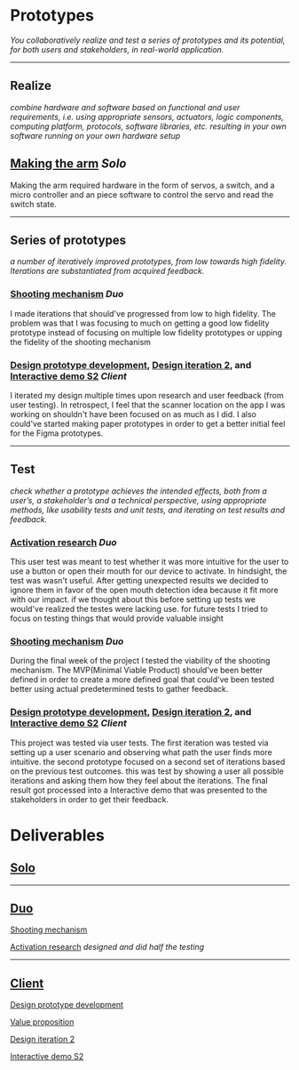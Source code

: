 # Prototypes
*You collaboratively realize and test a series of prototypes and its potential, for both users and stakeholders, in real-world application.*

<hr/>

## Realize 
*combine hardware and software based on functional and user requirements, i.e. using appropriate sensors, actuators, logic components, computing platform, protocols, software libraries, etc. resulting in your own software running on your own hardware setup*

## [Making the arm](../Projects/David%20and%20Goliath.md) *Solo*
Making the arm required hardware in the form of servos, a switch, and a micro controller and an piece software to control the servo and read the switch state.

<hr/>

## Series of prototypes 
*a number of iteratively improved prototypes, from low towards high fidelity. Iterations are substantiated from acquired feedback.*

### [Shooting mechanism](https://github.com/Rudolfisky/ALND/blob/main/Research/Shooting%20Mechanism.md) *Duo*
I made iterations that should've progressed from low to high fidelity. The problem was that I was focusing to much on getting a good low fidelity prototype instead of focusing on multiple low fidelity prototypes or upping the fidelity of the shooting mechanism

### [Design prototype development](https://1drv.ms/u/s!AhghFEyrhlMEkZUgffxx-lcGZYmFyw?e=enbb0z), [Design iteration 2](https://www.figma.com/file/mfSndr4DXEdiwT20qK9E4Z/Jumbo-app-proto-1?node-id=0%3A1&t=hQtjfRUIkhsC8hD1-0), and [Interactive demo S2](https://www.figma.com/file/5PxU9PetiykBcUj1u8ToSW/Interactive-Demo?node-id=75%3A429&t=vB9owuHeVEm0bTxH-0) *Client*
I iterated my design multiple times upon research and user feedback (from user testing). In retrospect, I feel that the scanner location on the app I was working on shouldn't have been focused on as much as I did. I also could've started making paper prototypes in order to get a better initial feel for the Figma prototypes.

<hr/>

## Test 
*check whether a prototype achieves the intended effects, both from a user’s, a stakeholder’s and a technical perspective, using appropriate methods, like usability tests and unit tests, and iterating on test results and feedback.*

### [Activation research](https://github.com/Rudolfisky/ALND/blob/main/Research/UI%20Manual%20or%20Auto%20activation%20MK1.md) *Duo*
This user test was meant to test whether it was more intuitive for the user to use a button or open their mouth for our device to activate. In hindsight, the test was wasn't useful. After getting unexpected results we decided to ignore them in favor of the open mouth detection idea because it fit more with our impact. if we thought about this before setting up tests we would've realized the testes were lacking use. for future tests I tried to focus on testing things that would provide valuable insight

### [Shooting mechanism](https://github.com/Rudolfisky/ALND/blob/main/Research/Shooting%20Mechanism.md) *Duo*
During the final week of the project I tested the viability of the shooting mechanism. The MVP(Minimal Viable Product) should've been better defined in order to create a more defined goal that could've been tested better using actual predetermined tests to gather feedback.

### [Design prototype development](https://1drv.ms/u/s!AhghFEyrhlMEkZUgffxx-lcGZYmFyw?e=enbb0z), [Design iteration 2](https://www.figma.com/file/mfSndr4DXEdiwT20qK9E4Z/Jumbo-app-proto-1?node-id=0%3A1&t=hQtjfRUIkhsC8hD1-0), and [Interactive demo S2](https://www.figma.com/file/5PxU9PetiykBcUj1u8ToSW/Interactive-Demo?node-id=75%3A429&t=vB9owuHeVEm0bTxH-0) *Client*
This project was tested via user tests. The first iteration was tested via setting up a user scenario and observing what path the user finds more intuitive.
the second prototype focused on a second set of iterations based on the previous test outcomes. this was test by showing a user all possible iterations and asking them how they feel about the iterations.
The final result got processed into a Interactive demo that was presented to the stakeholders in order to get their feedback.


# Deliverables
## [Solo](../Projects/David%20and%20Goliath.md)



<hr/>

## [Duo](../Projects/ALND%20(duo%20project).md)

[Shooting mechanism](https://github.com/Rudolfisky/ALND/blob/main/Research/Shooting%20Mechanism.md)

[Activation research](https://github.com/Rudolfisky/ALND/blob/main/Research/UI%20Manual%20or%20Auto%20activation%20MK1.md) *designed and did half the testing*

<hr/>

## [Client](../Projects/Client%20project.md)

[Design prototype development](https://1drv.ms/u/s!AhghFEyrhlMEkZUgffxx-lcGZYmFyw?e=enbb0z)

[Value proposition](https://1drv.ms/u/s!AhghFEyrhlMEkZUgffxx-lcGZYmFyw?e=enbb0z)

[Design iteration 2](https://www.figma.com/file/mfSndr4DXEdiwT20qK9E4Z/Jumbo-app-proto-1?node-id=0%3A1&t=hQtjfRUIkhsC8hD1-0)

[Interactive demo S2](https://www.figma.com/file/5PxU9PetiykBcUj1u8ToSW/Interactive-Demo?node-id=75%3A429&t=vB9owuHeVEm0bTxH-0)